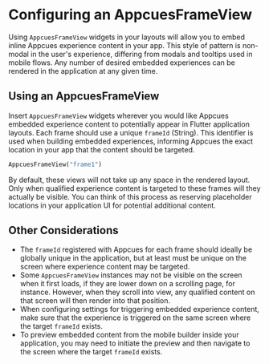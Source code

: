 # Configuring an AppcuesFrameView

Using `AppcuesFrameView` widgets in your layouts will allow you to embed inline Appcues experience content in your app. This style of pattern is non-modal in the user's experience, differing from modals and tooltips used in mobile flows. Any number of desired embedded experiences can be rendered in the application at any given time.

## Using an AppcuesFrameView

Insert `AppcuesFrameView` widgets wherever you would like Appcues embedded experience content to potentially appear in Flutter application layouts. Each frame should use a unique `frameId` (String). This identifier is used when building embedded experiences, informing Appcues the exact location in your app that the content should be targeted.

```dart
AppcuesFrameView("frame1")
```

By default, these views will not take up any space in the rendered layout. Only when qualified experience content is targeted to these frames will they actually be visible. You can think of this process as reserving placeholder locations in your application UI for potential additional content.

## Other Considerations

* The `frameId` registered with Appcues for each frame should ideally be globally unique in the application, but at least must be unique on the screen where experience content may be targeted. 
* Some `AppcuesFrameView` instances may not be visible on the screen when it first loads, if they are lower down on a scrolling page, for instance. However, when they scroll into view, any qualified content on that screen will then render into that position.
* When configuring settings for triggering embedded experience content, make sure that the experience is triggered on the same screen where the target `frameId` exists.
* To preview embedded content from the mobile builder inside your application, you may need to initiate the preview and then navigate to the screen where the target `frameId` exists.
